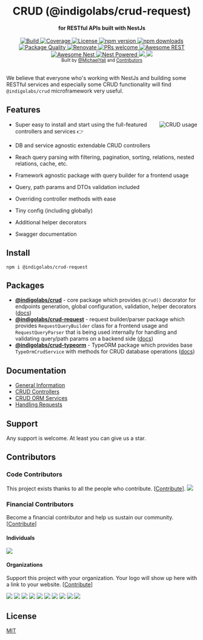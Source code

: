<div align="center">
  <h1>CRUD (@indigolabs/crud-request)</h1>
</div>
<div align="center">
  <strong>for RESTful APIs built with NestJs</strong>
</div>

<br />

<div align="center">
  <a href="https://travis-ci.org/nestjsx/crud">
    <img src="https://github.com/nestjsx/crud/workflows/Tests/badge.svg" alt="Build" />
  </a>
  <a href="https://coveralls.io/github/nestjsx/crud?branch=master">
    <img src="https://coveralls.io/repos/github/nestjsx/crud/badge.svg" alt="Coverage" />
  </a>
  <a href="https://github.com/nestjsx/crud/blob/master/LICENSE">
    <img src="https://img.shields.io/github/license/nestjsx/crud.svg" alt="License" />
  </a>
  <a href="https://www.npmjs.com/package/@indigolabs/crud">
    <img src="https://img.shields.io/npm/v/@indigolabs/crud.svg" alt="npm version" />
  </a>
  <a href="https://www.npmjs.com/org/nestjsx">
    <img src="https://img.shields.io/npm/dm/@indigolabs/crud.svg" alt="npm downloads" />
  </a>
  <a href="https://npm.packagequality.com/#?package=@indigolabs%2Fcrud">
    <img src="https://npm.packagequality.com/shield/%40nestjsx%2Fcrud.svg" alt="Package Quality" />
  </a>
  <a href="https://renovatebot.com/">
    <img src="https://img.shields.io/badge/renovate-enabled-brightgreen.svg" alt="Renovate" />
  </a>
  <a href="http://makeapullrequest.com">
    <img src="https://img.shields.io/badge/PRs-welcome-brightgreen.svg?style=flat-square" alt="PRs welcome" />
  </a>
  <a href="https://github.com/marmelab/awesome-rest#nodejs">
    <img src="https://raw.githubusercontent.com/nestjsx/crud/master/img/awesome-rest.svg?sanitize=true" alt="Awesome REST" />
  </a>
  <a href="https://github.com/juliandavidmr/awesome-nestjs#components--libraries">
    <img src="https://raw.githubusercontent.com/nestjsx/crud/master/img/awesome-nest.svg?sanitize=true" alt="Awesome Nest" />
  </a>
  <a href="https://github.com/nestjs/nest">
    <img src="https://raw.githubusercontent.com/nestjsx/crud/master/img/nest-powered.svg?sanitize=true" alt="Nest Powered" />
  </a>
  <a href="#individuals" alt="Sponsors on Open Collective">
    <img src="https://opencollective.com/nestjsx/backers/badge.svg" />
  </a>
  <a href="#organizations" alt="Sponsors on Open Collective">
    <img src="https://opencollective.com/nestjsx/sponsors/badge.svg" />
  </a> 
</div>

<div align="center">
  <sub>Built by
  <a href="https://twitter.com/MichaelYali">@MichaelYali</a> and
  <a href="https://github.com/nestjsx/crud/graphs/contributors">
    Contributors
  </a>
</div>

<br />

We believe that everyone who's working with NestJs and building some RESTful services and especially some CRUD functionality will find `@indigolabs/crud` microframework very useful.

## Features

<img align="right" src="https://raw.githubusercontent.com/nestjsx/crud/master/img/crud-usage2.png" alt="CRUD usage" />

- Super easy to install and start using the full-featured controllers and services :point_right:

- DB and service agnostic extendable CRUD controllers

- Reach query parsing with filtering, pagination, sorting, relations, nested relations, cache, etc.

- Framework agnostic package with query builder for a frontend usage

- Query, path params and DTOs validation included

- Overriding controller methods with ease

- Tiny config (including globally)

- Additional helper decorators

- Swagger documentation

## Install

```shell
npm i @indigolabs/crud-request
```

## Packages

- [**@indigolabs/crud**](https://www.npmjs.com/package/@indigolabs/crud) - core package which provides `@Crud()` decorator for endpoints generation, global configuration, validation, helper decorators ([docs](https://github.com/nestjsx/crud/wiki/Controllers#description))
- [**@indigolabs/crud-request**](https://www.npmjs.com/package/@indigolabs/crud-request) - request builder/parser package which provides `RequestQueryBuilder` class for a frontend usage and `RequestQueryParser` that is being used internally for handling and validating query/path params on a backend side ([docs](https://github.com/nestjsx/crud/wiki/Requests#frontend-usage))
- [**@indigolabs/crud-typeorm**](https://www.npmjs.com/package/@indigolabs/crud-typeorm) - TypeORM package which provides base `TypeOrmCrudService` with methods for CRUD database operations ([docs](https://github.com/nestjsx/crud/wiki/ServiceTypeorm))

## Documentation

- [General Information](https://github.com/nestjsx/crud/wiki#why)
- [CRUD Controllers](https://github.com/nestjsx/crud/wiki/Controllers#description)
- [CRUD ORM Services](https://github.com/nestjsx/crud/wiki/Services#description)
- [Handling Requests](https://github.com/nestjsx/crud/wiki/Requests#description)

## Support

Any support is welcome. At least you can give us a star.

## Contributors

### Code Contributors

This project exists thanks to all the people who contribute. [[Contribute](CONTRIBUTING.md)].
<a href="https://github.com/nestjsx/crud/graphs/contributors"><img src="https://opencollective.com/nestjsx/contributors.svg?width=890&button=false" /></a>

### Financial Contributors

Become a financial contributor and help us sustain our community. [[Contribute](https://opencollective.com/nestjsx#backer)]

#### Individuals

<a href="https://opencollective.com/nestjsx#backers" target="_blank"><img src="https://opencollective.com/nestjsx/backers.svg?width=890&button=false"></a>

#### Organizations

Support this project with your organization. Your logo will show up here with a link to your website. [[Contribute](https://opencollective.com/nestjsx#sponsor)]

<a href="https://opencollective.com/nestjsx/sponsor/0/website" target="_blank"><img src="https://opencollective.com/nestjsx/sponsor/0/avatar.svg"></a>
<a href="https://opencollective.com/nestjsx/sponsor/1/website" target="_blank"><img src="https://opencollective.com/nestjsx/sponsor/1/avatar.svg"></a>
<a href="https://opencollective.com/nestjsx/sponsor/2/website" target="_blank"><img src="https://opencollective.com/nestjsx/sponsor/2/avatar.svg"></a>
<a href="https://opencollective.com/nestjsx/sponsor/3/website" target="_blank"><img src="https://opencollective.com/nestjsx/sponsor/3/avatar.svg"></a>
<a href="https://opencollective.com/nestjsx/sponsor/4/website" target="_blank"><img src="https://opencollective.com/nestjsx/sponsor/4/avatar.svg"></a>
<a href="https://opencollective.com/nestjsx/sponsor/5/website" target="_blank"><img src="https://opencollective.com/nestjsx/sponsor/5/avatar.svg"></a>
<a href="https://opencollective.com/nestjsx/sponsor/6/website" target="_blank"><img src="https://opencollective.com/nestjsx/sponsor/6/avatar.svg"></a>
<a href="https://opencollective.com/nestjsx/sponsor/7/website" target="_blank"><img src="https://opencollective.com/nestjsx/sponsor/7/avatar.svg"></a>
<a href="https://opencollective.com/nestjsx/sponsor/8/website" target="_blank"><img src="https://opencollective.com/nestjsx/sponsor/8/avatar.svg"></a>
<a href="https://opencollective.com/nestjsx/sponsor/9/website" target="_blank"><img src="https://opencollective.com/nestjsx/sponsor/9/avatar.svg"></a>

## License

[MIT](LICENSE)
